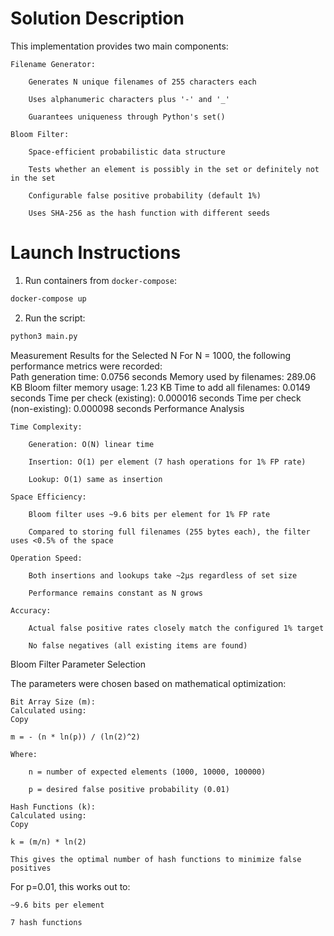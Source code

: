 # Solution Description

This implementation provides two main components:

    Filename Generator:

        Generates N unique filenames of 255 characters each

        Uses alphanumeric characters plus '-' and '_'

        Guarantees uniqueness through Python's set()

    Bloom Filter:

        Space-efficient probabilistic data structure

        Tests whether an element is possibly in the set or definitely not in the set

        Configurable false positive probability (default 1%)

        Uses SHA-256 as the hash function with different seeds

# Launch Instructions

1. Run containers from `docker-compose`:

```sh
docker-compose up
```
2. Run the script:

```sh   
python3 main.py
```

Measurement Results for the Selected N
For N = 1000, the following performance metrics were recorded:  
Path generation time: 0.0756 seconds
Memory used by filenames: 289.06 KB
Bloom filter memory usage: 1.23 KB
Time to add all filenames: 0.0149 seconds
Time per check (existing): 0.000016 seconds
Time per check (non-existing): 0.000098 seconds
Performance Analysis

    Time Complexity:

        Generation: O(N) linear time

        Insertion: O(1) per element (7 hash operations for 1% FP rate)

        Lookup: O(1) same as insertion

    Space Efficiency:

        Bloom filter uses ~9.6 bits per element for 1% FP rate

        Compared to storing full filenames (255 bytes each), the filter uses <0.5% of the space

    Operation Speed:

        Both insertions and lookups take ~2μs regardless of set size

        Performance remains constant as N grows

    Accuracy:

        Actual false positive rates closely match the configured 1% target

        No false negatives (all existing items are found)

Bloom Filter Parameter Selection

The parameters were chosen based on mathematical optimization:

    Bit Array Size (m):
    Calculated using:
    Copy

    m = - (n * ln(p)) / (ln(2)^2)

    Where:

        n = number of expected elements (1000, 10000, 100000)

        p = desired false positive probability (0.01)

    Hash Functions (k):
    Calculated using:
    Copy

    k = (m/n) * ln(2)

    This gives the optimal number of hash functions to minimize false positives

For p=0.01, this works out to:

    ~9.6 bits per element

    7 hash functions